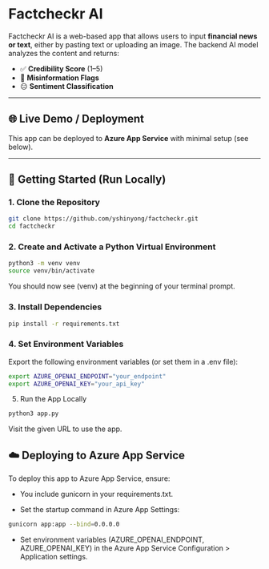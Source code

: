 # Factcheckr AI

Factcheckr AI is a web-based app that allows users to input **financial news or text**, either by pasting text or uploading an image. The backend AI model analyzes the content and returns:

- ✅ **Credibility Score** (1–5)
- 🚨 **Misinformation Flags**
- 😐 **Sentiment Classification**

---

## 🌐 Live Demo / Deployment

This app can be deployed to **Azure App Service** with minimal setup (see below).

---

## 🚀 Getting Started (Run Locally)

### 1. Clone the Repository

```bash
git clone https://github.com/yshinyong/factcheckr.git
cd factcheckr
```

### 2. Create and Activate a Python Virtual Environment

```bash
python3 -m venv venv
source venv/bin/activate
```
You should now see (venv) at the beginning of your terminal prompt.

### 3. Install Dependencies
```bash
pip install -r requirements.txt
```

### 4. Set Environment Variables
Export the following environment variables (or set them in a .env file):
```bash
export AZURE_OPENAI_ENDPOINT="your_endpoint"
export AZURE_OPENAI_KEY="your_api_key"
```

5. Run the App Locally
```bash
python3 app.py
```
Visit the given URL to use the app.

## ☁️ Deploying to Azure App Service
To deploy this app to Azure App Service, ensure:

- You include gunicorn in your requirements.txt.

- Set the startup command in Azure App Settings:
```bash
gunicorn app:app --bind=0.0.0.0
````

- Set environment variables (AZURE_OPENAI_ENDPOINT, AZURE_OPENAI_KEY) in the Azure App Service Configuration > Application settings.